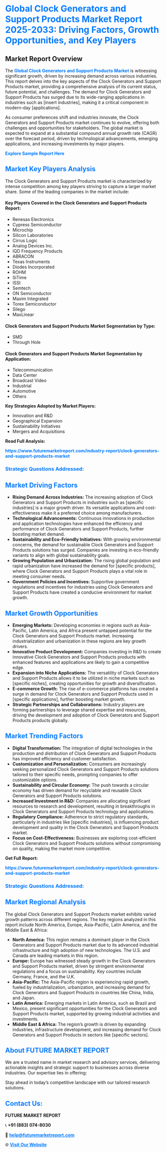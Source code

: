 <h1 style="color: #007BFF;">Global Clock Generators and Support Products Market Report 2025-2033: Driving Factors, Growth Opportunities, and Key Players</h1>

<section id="overview">
<h2>Market Report Overview</h2>
<p>The <a href="https://www.futuremarketreport.com/industry-report/clock-generators-and-support-products-market" style="color: #007BFF; text-decoration: none;"><strong>Global Clock Generators and Support Products Market</strong></a> is witnessing significant growth, driven by increasing demand across various industries. This report delves into the key aspects of the Clock Generators and Support Products market, providing a comprehensive analysis of its current status, future potential, and challenges. The demand for Clock Generators and Support Products has surged due to its wide-ranging applications in industries such as [insert industries], making it a critical component in modern-day [applications].</p>
<p>As consumer preferences shift and industries innovate, the Clock Generators and Support Products market continues to evolve, offering both challenges and opportunities for stakeholders. The global market is expected to expand at a substantial compound annual growth rate (CAGR) over the forecast period, driven by technological advancements, emerging applications, and increasing investments by major players.</p>
</section>

<section id="overview">
<p><a href="https://www.futuremarketreport.com/request-sample/reportId=82468" style="color: #007BFF; text-decoration: none;"><strong>Explore Sample Report Here</strong></a></p>
</section>

<section id="key-players">
<h2 style="color: #007BFF;">Market Key Players Analysis</h2>
<p>The Clock Generators and Support Products market is characterized by intense competition among key players striving to capture a larger market share. Some of the leading companies in the market include:</p>
<h4>Key Players Covered in the Clock Generators and Support Products Report:</h4>
<ul><li>Renesas Electronics</li><li>Cypress Semiconductor</li><li>Microchip</li><li>Silicon Laboratories</li><li>Cirrus Logic</li><li>Analog Devices Inc.</li><li>IQD Frequency Products</li><li>ABRACON</li><li>Texas Instruments</li><li>Diodes Incorporated</li><li>ROHM</li><li>SiTime</li><li>ISSI</li><li>Semtech</li><li>ON Semiconductor</li><li>Maxim Integrated</li><li>Torex Semiconductor</li><li>Silego</li><li>MaxLinear</li></ul>
<h4>Clock Generators and Support Products Market Segmentation by Type:</h4>
<ul><li>SMD</li><li>Through Hole</li></ul>

<h4>Clock Generators and Support Products Market Segmentation by Application:</h4>
<ul><li>Telecommunication</li><li>Data Center</li><li>Broadcast Video</li><li>Industrial</li><li>Automotive</li><li>Others</li></ul>
<p><strong>Key Strategies Adopted by Market Players:</strong></p>
<ul>
<li>Innovation and R&D</li>
<li>Geographical Expansion</li>
<li>Sustainability Initiatives</li>
<li>Mergers and Acquisitions</li>
</ul>
</section>

<section>
<p><strong>Read Full Analysis: </strong></p><a href="https://www.futuremarketreport.com/industry-report/clock-generators-and-support-products-market" style="color: #007BFF; text-decoration: none;"><strong>https://www.futuremarketreport.com/industry-report/clock-generators-and-support-products-market</strong></a>
<h3 style="color: #007BFF;">Strategic Questions Addressed:</h3>
</section>

<section id="driving-factors">
<h2 style="color: #007BFF;">Market Driving Factors</h2>
<ul>
<li><strong>Rising Demand Across Industries:</strong> The increasing adoption of Clock Generators and Support Products in industries such as [specific industries] is a major growth driver. Its versatile applications and cost-effectiveness make it a preferred choice among manufacturers.</li>
<li><strong>Technological Advancements:</strong> Continuous innovations in production and application technologies have enhanced the efficiency and performance of Clock Generators and Support Products, further boosting market demand.</li>
<li><strong>Sustainability and Eco-Friendly Initiatives:</strong> With growing environmental concerns, the demand for sustainable Clock Generators and Support Products solutions has surged. Companies are investing in eco-friendly variants to align with global sustainability goals.</li>
<li><strong>Growing Population and Urbanization:</strong> The rising global population and rapid urbanization have increased the demand for [specific products], where Clock Generators and Support Products plays a vital role in meeting consumer needs.</li>
<li><strong>Government Policies and Incentives:</strong> Supportive government regulations and incentives for industries using Clock Generators and Support Products have created a conducive environment for market growth.</li>
</ul>
</section>

<section id="growth-opportunities">
<h2 style="color: #007BFF;">Market Growth Opportunities</h2>
<ul>
<li><strong>Emerging Markets:</strong> Developing economies in regions such as Asia-Pacific, Latin America, and Africa present untapped potential for the Clock Generators and Support Products market. Increasing industrialization and urbanization in these regions are key growth drivers.</li>
<li><strong>Innovative Product Development:</strong> Companies investing in R&D to create innovative Clock Generators and Support Products products with enhanced features and applications are likely to gain a competitive edge.</li>
<li><strong>Expansion into Niche Applications:</strong> The versatility of Clock Generators and Support Products allows it to be utilized in niche markets such as [specific niches], creating opportunities for growth and diversification.</li>
<li><strong>E-commerce Growth:</strong> The rise of e-commerce platforms has created a surge in demand for Clock Generators and Support Products used in [specific applications], further boosting market growth.</li>
<li><strong>Strategic Partnerships and Collaborations:</strong> Industry players are forming partnerships to leverage shared expertise and resources, driving the development and adoption of Clock Generators and Support Products products globally.</li>
</ul>
</section>

<section id="trending-factors">
<h2 style="color: #007BFF;">Market Trending Factors</h2>
<ul>
<li><strong>Digital Transformation:</strong> The integration of digital technologies in the production and distribution of Clock Generators and Support Products has improved efficiency and customer satisfaction.</li>
<li><strong>Customization and Personalization:</strong> Consumers are increasingly seeking personalized Clock Generators and Support Products solutions tailored to their specific needs, prompting companies to offer customizable options.</li>
<li><strong>Sustainability and Circular Economy:</strong> The push towards a circular economy has driven demand for recyclable and reusable Clock Generators and Support Products solutions.</li>
<li><strong>Increased Investment in R&D:</strong> Companies are allocating significant resources to research and development, resulting in breakthroughs in Clock Generators and Support Products technology and applications.</li>
<li><strong>Regulatory Compliance:</strong> Adherence to strict regulatory standards, particularly in industries like [specific industries], is influencing product development and quality in the Clock Generators and Support Products market.</li>
<li><strong>Focus on Cost-Effectiveness:</strong> Businesses are exploring cost-efficient Clock Generators and Support Products solutions without compromising on quality, making the market more competitive.</li>
</ul>
</section>

<section>
<p><strong>Get Full Report: </strong></p><a href="https://www.futuremarketreport.com/industry-report/clock-generators-and-support-products-market" style="color: #007BFF; text-decoration: none;"><strong>https://www.futuremarketreport.com/industry-report/clock-generators-and-support-products-market</strong></a>
<h3 style="color: #007BFF;">Strategic Questions Addressed:</h3>
</section>


<section id="regional-analysis">
<h2 style="color: #007BFF;">Market Regional Analysis</h2>
<p>The global Clock Generators and Support Products market exhibits varied growth patterns across different regions. The key regions analyzed in this report include North America, Europe, Asia-Pacific, Latin America, and the Middle East & Africa:</p>
<ul>
<li><strong>North America:</strong> This region remains a dominant player in the Clock Generators and Support Products market due to its advanced industrial infrastructure and high adoption of new technologies. The U.S. and Canada are leading markets in this region.</li>
<li><strong>Europe:</strong> Europe has witnessed steady growth in the Clock Generators and Support Products market, driven by stringent environmental regulations and a focus on sustainability. Key countries include Germany, France, and the U.K.</li>
<li><strong>Asia-Pacific:</strong> The Asia-Pacific region is experiencing rapid growth, fueled by industrialization, urbanization, and increasing demand for Clock Generators and Support Products in countries like China, India, and Japan.</li>
<li><strong>Latin America:</strong> Emerging markets in Latin America, such as Brazil and Mexico, present significant opportunities for the Clock Generators and Support Products market, supported by growing industrial activities and investments.</li>
<li><strong>Middle East & Africa:</strong> The region’s growth is driven by expanding industries, infrastructure development, and increasing demand for Clock Generators and Support Products in sectors like [specific sectors].</li>
</ul>
</section>

<footer>
<h2 style="color: #007BFF;">About FUTURE MARKET REPORT</h2>
<p>We are a trusted name in market research and advisory services, delivering actionable insights and strategic support to businesses across diverse industries. Our expertise lies in offering:</p>

<p>Stay ahead in today’s competitive landscape with our tailored research solutions.</p>

<h2 style="color: #007BFF;">Contact Us:</h2>
<p><strong>FUTURE MARKET REPORT</strong></p>
<p>📞 <strong>+91 (883) 074-8030</strong></p>
<p>📧 <strong><a href="mailto:help@futuremarketreport.com" style="color: #007BFF;">help@futuremarketreport.com</a></strong></p>
<p>🌐 <strong><a href="https://www.futuremarketreport.com/" style="color: #007BFF;">Visit Our Website</a></strong></p>
</footer>